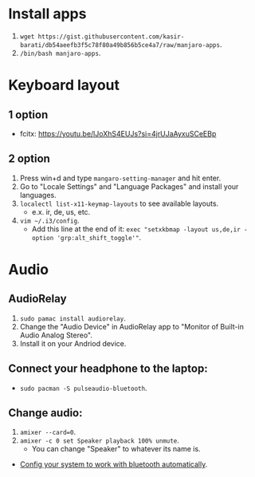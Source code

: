 # Install apps

1. `wget https://gist.githubusercontent.com/kasir-barati/db54aeefb3f5c78f80a49b856b5ce4a7/raw/manjaro-apps`.
2. `/bin/bash manjaro-apps`.

# Keyboard layout

## 1 option

- fcitx: https://youtu.be/lJoXhS4EUJs?si=4jrUJaAyxuSCeEBp

## 2 option

1. Press win+d and type `mangaro-setting-manager` and hit enter.
2. Go to "Locale Settings" and "Language Packages" and install your languages.
3. `localectl list-x11-keymap-layouts` to see available layouts.
   - e.x. ir, de, us, etc.
4. `vim ~/.i3/config`.
   - Add this line at the end of it: `exec "setxkbmap -layout us,de,ir -option 'grp:alt_shift_toggle'"`.

# Audio

## AudioRelay

1. `sudo pamac install audiorelay`.
2. Change the "Audio Device" in AudioRelay app to "Monitor of Built-in Audio Analog Stereo".
3. Install it on your Andriod device.

## Connect your headphone to the laptop:

- `sudo pacman -S pulseaudio-bluetooth`.

## Change audio:

1. `amixer --card=0`.
2. `amixer -c 0 set Speaker playback 100% unmute`.
   - You can change "Speaker" to whatever its name is.

- [Config your system to work with bluetooth automatically](https://forum.manjaro.org/t/howto-bluetooth-headphones-paired-but-no-sound-after-a-while/33141).
